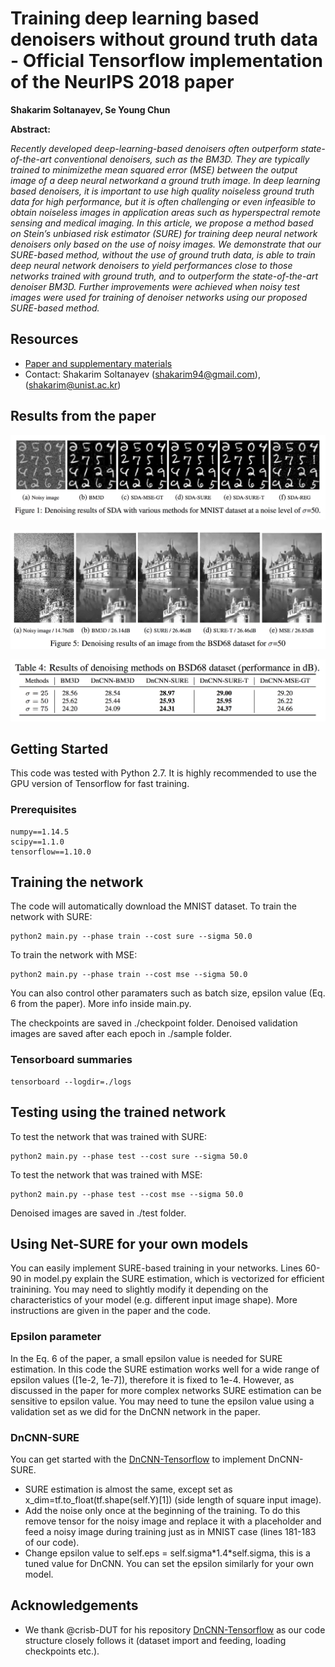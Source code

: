 # Training deep learning based denoisers without ground truth data - Official Tensorflow implementation of the NeurIPS 2018 paper

**Shakarim Soltanayev, Se Young Chun**

**Abstract:**

*Recently developed deep-learning-based denoisers often outperform state-of-the-art conventional denoisers, such as the BM3D. They are typically trained to minimizethe mean squared error (MSE) between the output image of a deep neural networkand a ground truth image. In deep learning based denoisers, it is important to use high quality noiseless ground truth data for high performance, but it is often challenging or even infeasible to obtain noiseless images in application areas such as hyperspectral remote sensing and medical imaging. In this article, we propose a method based on Stein’s unbiased risk estimator (SURE) for training deep neural network denoisers only based on the use of noisy images. We demonstrate that our SURE-based method, without the use of ground truth data, is able to train deep neural network denoisers to yield performances close to those networks trained with ground truth, and to outperform the state-of-the-art denoiser BM3D. Further improvements were achieved when noisy test images were used for training of denoiser networks using our proposed SURE-based method.*

## Resources
* [Paper and supplementary materials](https://papers.nips.cc/paper/7587-training-deep-learning-based-denoisers-without-ground-truth-data)
* Contact: Shakarim Soltanayev (shakarim94@gmail.com), (shakarim@unist.ac.kr)

## Results from the paper
![SDA](./imgs/SDA_SURE_imgs.png)

![DnCNN](./imgs/DnCNN_SURE_imgs.png)

![BSD68](./imgs/DNCNN_SURE_table.png)

## Getting Started

This code was tested with Python 2.7. It is highly recommended to use the GPU version of Tensorflow for fast training.

### Prerequisites
```
numpy==1.14.5
scipy==1.1.0
tensorflow==1.10.0
```

## Training the network

The code will automatically download the MNIST dataset.
To train the network with SURE:
```
python2 main.py --phase train --cost sure --sigma 50.0
```
To train the network with MSE:
```
python2 main.py --phase train --cost mse --sigma 50.0
```
You can also control other paramaters such as batch size, epsilon value (Eq. 6 from the paper). More info inside main.py.

The checkpoints are saved in ./checkpoint folder. Denoised validation images are saved after each epoch in ./sample folder.

### Tensorboard summaries
```
tensorboard --logdir=./logs
```

## Testing using the trained network

To test the network that was trained with SURE:
```
python2 main.py --phase test --cost sure --sigma 50.0
```

To test the network that was trained with MSE:
```
python2 main.py --phase test --cost mse --sigma 50.0
```

Denoised images are saved in ./test folder.


## Using Net-SURE for your own models

You can easily implement SURE-based training in your networks. Lines 60-90 in model.py explain the SURE estimation, which is vectorized for efficient trainining. You may need to slightly modify it depending on the characteristics of your model  (e.g. different input image shape). More instructions are given in the paper and the code.

### Epsilon parameter
In the Eq. 6 of the paper, a small epsilon value is needed for SURE estimation. In this code the SURE estimation works well for a wide range of epsilon values ([1e-2, 1e-7]), therefore it is fixed to 1e-4. However, as discussed in the paper for more complex networks SURE estimation can be sensitive to epsilon value. You may need to tune the epsilon value using a validation set as we did for the DnCNN network in the paper.

### DnCNN-SURE
You can get started with the [DnCNN-Tensorflow](https://github.com/crisb-DUT/DnCNN-tensorflow) to implement DnCNN-SURE.
 * SURE estimation is almost the same, except set as x_dim=tf.to_float(tf.shape(self.Y)[1]) (side length of square input image).
 * Add the noise only once at the beginning of the training. To do this remove tensor for the noisy image and replace it with a placeholder and feed a noisy image during training just as in MNIST case (lines 181-183 of our code).
 * Change epsilon value to self.eps = self.sigma\*1.4\*self.sigma, this is a tuned value for DnCNN. You can set the epsilon similarly for your own model.

## Acknowledgements
* We thank @crisb-DUT for his repository [DnCNN-Tensorflow](https://github.com/crisb-DUT/DnCNN-tensorflow) as our code structure closely follows it (dataset import and feeding, loading checkpoints etc.).


